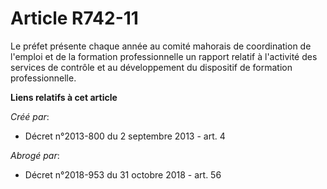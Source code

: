 # Article R742-11

Le préfet présente chaque année au comité mahorais de coordination de l'emploi et de la formation professionnelle un rapport
relatif à l'activité des services de contrôle et au développement du dispositif de formation professionnelle.

**Liens relatifs à cet article**

_Créé par_:

  - Décret n°2013-800 du 2 septembre 2013 - art. 4

_Abrogé par_:

  - Décret n°2018-953 du 31 octobre 2018 - art. 56
